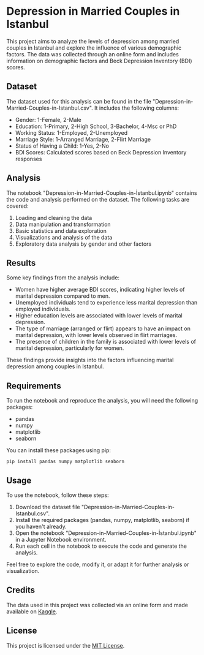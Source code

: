 # Depression in Married Couples in Istanbul

This project aims to analyze the levels of depression among married couples in Istanbul and explore the influence of various demographic factors. The data was collected through an online form and includes information on demographic factors and Beck Depression Inventory (BDI) scores.

## Dataset

The dataset used for this analysis can be found in the file "Depression-in-Married-Couples-in-Istanbul.csv". It includes the following columns:

- Gender: 1-Female, 2-Male
- Education: 1-Primary, 2-High School, 3-Bachelor, 4-Msc or PhD
- Working Status: 1-Employed, 2-Unemployed
- Marriage Style: 1-Arranged Marriage, 2-Flirt Marriage
- Status of Having a Child: 1-Yes, 2-No
- BDI Scores: Calculated scores based on Beck Depression Inventory responses

## Analysis

The notebook "Depression-in-Married-Couples-in-İstanbul.ipynb" contains the code and analysis performed on the dataset. The following tasks are covered:

1. Loading and cleaning the data
2. Data manipulation and transformation
3. Basic statistics and data exploration
4. Visualizations and analysis of the data
5. Exploratory data analysis by gender and other factors

## Results

Some key findings from the analysis include:

- Women have higher average BDI scores, indicating higher levels of marital depression compared to men.
- Unemployed individuals tend to experience less marital depression than employed individuals.
- Higher education levels are associated with lower levels of marital depression.
- The type of marriage (arranged or flirt) appears to have an impact on marital depression, with lower levels observed in flirt marriages.
- The presence of children in the family is associated with lower levels of marital depression, particularly for women.

These findings provide insights into the factors influencing marital depression among couples in Istanbul.

## Requirements

To run the notebook and reproduce the analysis, you will need the following packages:

- pandas
- numpy
- matplotlib
- seaborn

You can install these packages using pip:

```
pip install pandas numpy matplotlib seaborn
```

## Usage

To use the notebook, follow these steps:

1. Download the dataset file "Depression-in-Married-Couples-in-Istanbul.csv".
2. Install the required packages (pandas, numpy, matplotlib, seaborn) if you haven't already.
3. Open the notebook "Depression-in-Married-Couples-in-İstanbul.ipynb" in a Jupyter Notebook environment.
4. Run each cell in the notebook to execute the code and generate the analysis.

Feel free to explore the code, modify it, or adapt it for further analysis or visualization.

## Credits

The data used in this project was collected via an online form and made available on [Kaggle](https://www.kaggle.com/code/ayushmehar7/marital-depression-analysis).

## License

This project is licensed under the [MIT License](LICENSE).
